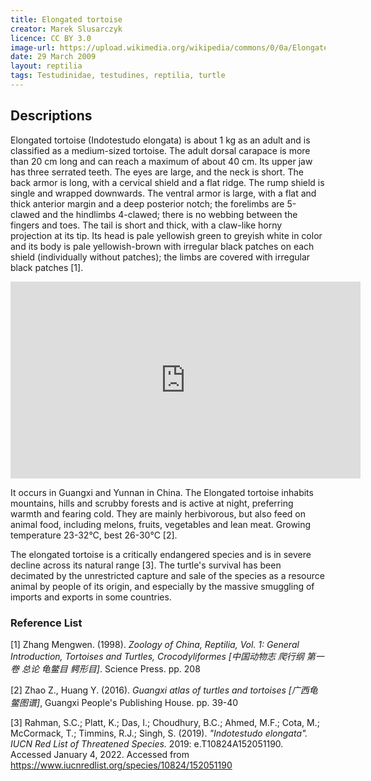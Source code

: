 ```yaml
---
title: Elongated tortoise
creator: Marek Slusarczyk
licence: CC BY 3.0
image-url: https://upload.wikimedia.org/wikipedia/commons/0/0a/Elongated_Tortoise_%28Indotestudo_elongata%29_-_Thailand_1.jpg
date: 29 March 2009
layout: reptilia
tags: Testudinidae, testudines, reptilia, turtle
---
```

## Descriptions

Elongated tortoise (Indotestudo elongata) is about 1 kg as an adult and is classified as a medium-sized tortoise. The adult dorsal carapace is more than 20 cm long and can reach a maximum of about 40 cm. Its upper jaw has three serrated teeth. The eyes are large, and the neck is short. The back armor is long, with a cervical shield and a flat ridge. The rump shield is single and wrapped downwards. The ventral armor is large, with a flat and thick anterior margin and a deep posterior notch; the forelimbs are 5-clawed and the hindlimbs 4-clawed; there is no webbing between the fingers and toes. The tail is short and thick, with a claw-like horny projection at its tip. Its head is pale yellowish green to greyish white in color and its body is pale yellowish-brown with irregular black patches on each shield (individually without patches); the limbs are covered with irregular black patches [1]. 

<iframe class="video" width="560" height="315" src="https://www.youtube.com/embed/vVLWBB7dPMg" title="YouTube video player" frameborder="0" allow="accelerometer; autoplay; clipboard-write; encrypted-media; gyroscope; picture-in-picture" allowfullscreen></iframe>

It occurs in Guangxi and Yunnan in China. The Elongated tortoise inhabits mountains, hills and scrubby forests and is active at night, preferring warmth and fearing cold. They are mainly herbivorous, but also feed on animal food, including melons, fruits, vegetables and lean meat. Growing temperature 23-32°C, best 26-30°C [2].

The elongated tortoise is a critically endangered species and is in severe decline across its natural range [3]. The turtle's survival has been decimated by the unrestricted capture and sale of the species as a resource animal by people of its origin, and especially by the massive smuggling of imports and exports in some countries.


### Reference List
[1] Zhang Mengwen. (1998). _Zoology of China, Reptilia, Vol. 1: General Introduction, Tortoises and Turtles, Crocodyliformes [中国动物志 爬行纲 第一卷 总论 龟鳖目 鳄形目]_. Science Press. pp. 208

[2] Zhao Z., Huang Y. (2016). _Guangxi atlas of turtles and tortoises [广西龟鳖图谱]_, Guangxi People's Publishing House. pp. 39-40

[3] Rahman, S.C.; Platt, K.; Das, I.; Choudhury, B.C.; Ahmed, M.F.; Cota, M.; McCormack, T.; Timmins, R.J.; Singh, S. (2019). _"Indotestudo elongata". IUCN Red List of Threatened Species._ 2019: e.T10824A152051190. Accessed January 4, 2022. Accessed from https://www.iucnredlist.org/species/10824/152051190







